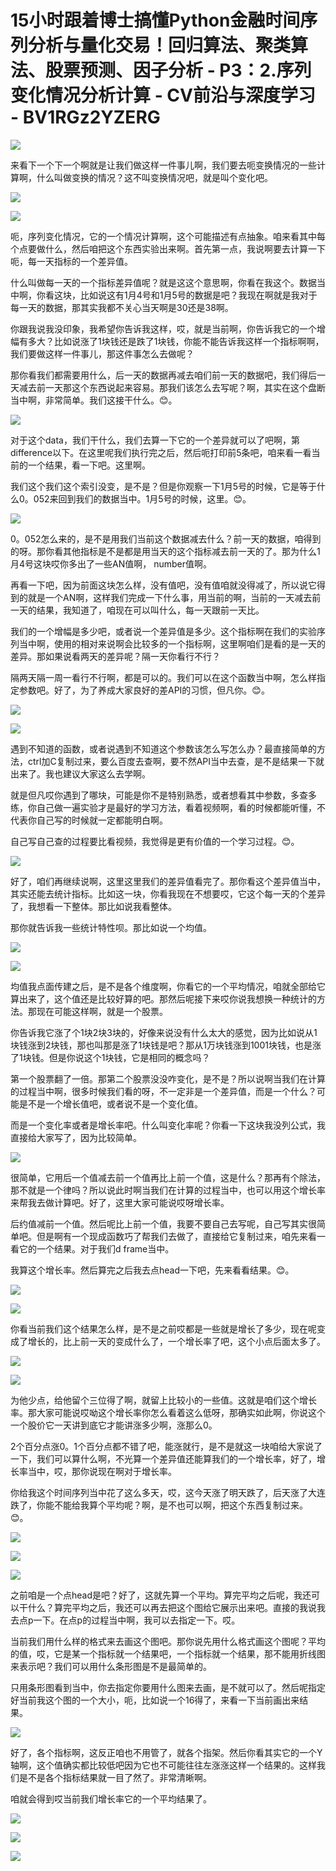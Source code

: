 # 15小时跟着博士搞懂Python金融时间序列分析与量化交易！回归算法、聚类算法、股票预测、因子分析 - P3：2.序列变化情况分析计算 - CV前沿与深度学习 - BV1RGz2YZERG

![](img/37c1fb3b8418001839b5cf1cc360935d_0.png)

来看下一个下一个啊就是让我们做这样一件事儿啊，我们要去呃变换情况的一些计算啊，什么叫做变换的情况？这不叫变换情况吧，就是叫个变化吧。



![](img/37c1fb3b8418001839b5cf1cc360935d_2.png)

![](img/37c1fb3b8418001839b5cf1cc360935d_3.png)

呃，序列变化情况，它的一个情况计算啊，这个可能描述有点抽象。咱来看其中每个点要做什么，然后咱把这个东西实验出来啊。首先第一点，我说啊要去计算一下呃，每一天指标的一个差异值。

什么叫做每一天的一个指标差异值呢？就是这这个意思啊，你看在我这个。数据当中啊，你看这块，比如说这有1月4号和1月5号的数据是吧？我现在啊就是我对于每一天的数据，那其实我都不关心当天啊是30还是38啊。

你跟我说我没印象，我希望你告诉我这样，哎，就是当前啊，你告诉我它的一个增幅有多大？比如说涨了1块钱还是跌了1块钱，你能不能告诉我这样一个指标啊啊，我们要做这样一件事儿，那这件事怎么去做呢？

那你看我们都需要用什么，后一天的数据再减去咱们前一天的数据吧，我们得后一天减去前一天那这个东西说起来容易。那我们该怎么去写呢？啊，其实在这个盘断当中啊，非常简单。我们这接干什么。😊。



![](img/37c1fb3b8418001839b5cf1cc360935d_5.png)

对于这个data，我们干什么，我们去算一下它的一个差异就可以了吧啊，第difference以下。在这里呢我们执行完之后，然后呃打印前5条吧，咱来看一看当前的一个结果，看一下吧。这里啊。

我们这个我们这个索引没变，是不是？但是你观察一下1月5号的时候，它是等于什么0。052来回到我们的数据当中。1月5号的时候，这里。😊。



![](img/37c1fb3b8418001839b5cf1cc360935d_7.png)

0。052怎么来的，是不是用我们当前这个数据减去什么？前一天的数据，咱得到的呀。那你看其他指标是不是都是用当天的这个指标减去前一天的了。那为什么1月4号这块哎你多出了一些AN值啊， number值啊。

再看一下吧，因为前面这块怎么样，没有值吧，没有值咱就没得减了，所以说它得到的就是一个AN啊，这样我们完成一下什么事，用当前的啊，当前的一天减去前一天的结果，我知道了，咱现在可以叫什么，每一天跟前一天比。

我们的一个增幅是多少吧，或者说一个差异值是多少。这个指标啊在我们的实验序列当中啊，使用的相对来说啊会比较多的一个指标啊，这里啊咱们是看的是一天的差异。那如果说看两天的差异呢？隔一天你看行不行？

隔两天隔一周一看行不行啊，都是可以的。我们可以在这个函数当中啊，怎么样指定参数吧。好了，为了养成大家良好的差API的习惯，但凡你。😊。



![](img/37c1fb3b8418001839b5cf1cc360935d_9.png)

![](img/37c1fb3b8418001839b5cf1cc360935d_10.png)

遇到不知道的函数，或者说遇到不知道这个参数该怎么写怎么办？最直接简单的方法，ctrl加C复制过来，要么百度去查啊，要不然API当中去查，是不是结果一下就出来了。我也建议大家这么去学啊。

就是但凡哎你遇到了哪块，可能是你不是特别熟悉，或者想看其中参数，多查多练，你自己做一遍实验才是最好的学习方法，看着视频啊，看的时候都能听懂，不代表你自己写的时候就一定都能明白啊。

自己写自己查的过程要比看视频，我觉得是更有价值的一个学习过程。😊。

![](img/37c1fb3b8418001839b5cf1cc360935d_12.png)

好了，咱们再继续说啊，这里这里我们的差异值看完了。那你看这个差异值当中，其实还能去统计指标。比如这一块，你看我现在不想要哎，它这个每一天的个差异了，我想看一下整体。那比如说我看整体。

那你就告诉我一些统计特性呗。那比如说一个均值。

![](img/37c1fb3b8418001839b5cf1cc360935d_14.png)

![](img/37c1fb3b8418001839b5cf1cc360935d_15.png)

均值我点面传建之后，是不是各个维度啊，你看它的一个平均情况，咱就全部给它算出来了，这个值还是比较好算的吧。那然后呢接下来哎你说我想换一种统计的方法。那现在可能这样啊，就是一个股票。

你告诉我它涨了个1块2块3块的，好像来说没有什么太大的感觉，因为比如说从1块钱涨到2块钱，那也叫那是涨了1块钱是吧？那从1万块钱涨到1001块钱，也是涨了1块钱。但是你说这个1块钱，它是相同的概念吗？

第一个股票翻了一倍。那第二个股票没没咋变化，是不是？所以说啊当我们在计算的过程当中啊，很多时候我们看的呀，不一定非是一个差异值，而是一个什么？可能是不是一个增长值吧，或者说不是一个变化值。

而是一个变化率或者是增长率吧。什么叫变化率呢？你看一下这块我没列公式，我直接给大家写了，因为比较简单。



![](img/37c1fb3b8418001839b5cf1cc360935d_17.png)

很简单，它用后一个值减去前一个值再比上前一个值，这是什么？那再有个除法，那不就是一个律吗？所以说此时啊当我们在计算的过程当中，也可以用这个增长率来帮我去做计算吧。好了，这里大家可能说哎呀增长率。

后约值减前一个值。然后呢比上前一个值，我要不要自己去写呢，自己写其实很简单吧。但是啊有一个现成函数巧了帮我们去做了，直接给它复制过来，咱先来看一看它的一个结果。对于我们d frame当中。

我算这个增长率。然后算完之后我去点head一下吧，先来看看结果。😊。

![](img/37c1fb3b8418001839b5cf1cc360935d_19.png)

![](img/37c1fb3b8418001839b5cf1cc360935d_20.png)

你看当前我们这个结果怎么样，是不是之前哎都是一些就是增长了多少，现在呢变成了增长的，比上前一天的变成什么了，一个增长率了吧，这个小点后面太多了。



![](img/37c1fb3b8418001839b5cf1cc360935d_22.png)

![](img/37c1fb3b8418001839b5cf1cc360935d_23.png)

为他少点，给他留个三位得了啊，就留上比较小的一些值。这就是咱们这个增长率。那大家可能说哎呦这个增长率你怎么看着这么低呀，那确实如此啊，你说这个一个股价它一天讲到底它才能讲涨多少啊，涨那么0。

2个百分点涨0。1个百分点都不错了吧，能涨就行，是不是就这一块咱给大家说了一下，我们可以算什么啊，不光算一个差异值还能算我们的一个增长率，好了，增长率当中，哎，那你说现在啊对于增长率。

你给我这个时间序列当中花了这么多天，哎，这今天涨了明天跌了，后天涨了大连跌了，你能不能给我算个平均呢？啊，是不也可以啊，把这个东西复制过来。😊。



![](img/37c1fb3b8418001839b5cf1cc360935d_25.png)

![](img/37c1fb3b8418001839b5cf1cc360935d_26.png)

![](img/37c1fb3b8418001839b5cf1cc360935d_27.png)

之前咱是一个点head是吧？好了，这就先算一个平均。算完平均之后呢，我还可以干什么？算完平均之后，我还可以再去把这个图给它展示出来吧。直接的我说我去点p一下。在点p的过程当中啊，我可以去指定一下。哎。

当前我们用什么样的格式来去画这个图吧。那你说先用什么格式画这个图呢？平均的值，哎，它是某一个指标就一个结果吧，一个指标就一个结果，那不能用折线图来表示吧？我们可以用什么条形图是不是最简单的。

只用条形图看到当中，你去指定你要用什么图来去画，是不就可以了。然后呢指定好当前我这个图的一个大小，呃，比如说一个16得了，来看一下当前画出来结果。



![](img/37c1fb3b8418001839b5cf1cc360935d_29.png)

好了，各个指标啊，这反正咱也不用管了，就各个指架。然后你看其实它的一个Y轴啊，这个值确实都比较低吧因为它也不可能往往左涨涨这样一个结果的。这样我们是不是各个指标结果就一目了然了。非常清晰啊。

咱就会得到哎当前我们增长率它的一个平均结果了。

![](img/37c1fb3b8418001839b5cf1cc360935d_31.png)

![](img/37c1fb3b8418001839b5cf1cc360935d_32.png)

![](img/37c1fb3b8418001839b5cf1cc360935d_33.png)
